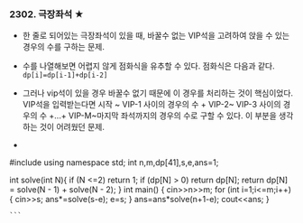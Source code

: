 ### 2302. 극장좌석 ★

- 한 줄로 되어있는 극장좌석이 있을 때, 바꿀수 없는 VIP석을 고려하여 앉을 수 있는 경우의 수를 구하는 문제.

- 수를 나열해보면 어렵지 않게 점화식을 유추할 수 있다. 점화식은 다음과 같다.
   `dp[i]=dp[i-1]+dp[i-2]`

- 그러나 vip석이 있을 경우 바꿀수 없기 때문에 이 경우를 처리하는 것이 핵심이었다.  VIP석을 입력받는다면 시작 ~ VIP-1 사이의 경우의 수 + VIP-2~ VIP-3 사이의 경우의 수 +...+ VIP-M~마지막 좌석까지의 경우의 수로 구할 수 있다. 이 부분을 생각하는 것이 어려웠던 문제.

-   ```c++
  #include<iostream>
  using namespace std;
  int n,m,dp[41],s,e,ans=1;
  
  int solve(int N){
      if (N <=2) return 1;
      if (dp[N] > 0) return dp[N];
      return dp[N] = solve(N - 1) + solve(N - 2);
  }
  int main()
  {
      cin>>n>>m;
      for (int i=1;i<=m;i++)
      {
          cin>>s;
          ans*=solve(s-e);
          e=s;
      }
      ans=ans*solve(n+1-e);
      cout<<ans;
  }
  
    ```

  